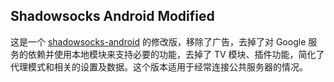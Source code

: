 ## Shadowsocks Android Modified

这是一个 [shadowsocks-android](https://github.com/shadowsocks/shadowsocks-android) 的修改版，移除了广告，去掉了对 Google 服务的依赖并使用本地模块来支持必要的功能，去掉了 TV 模块、插件功能，简化了代理模式和相关的设置及数据。这个版本适用于经常连接公共服务器的情况。